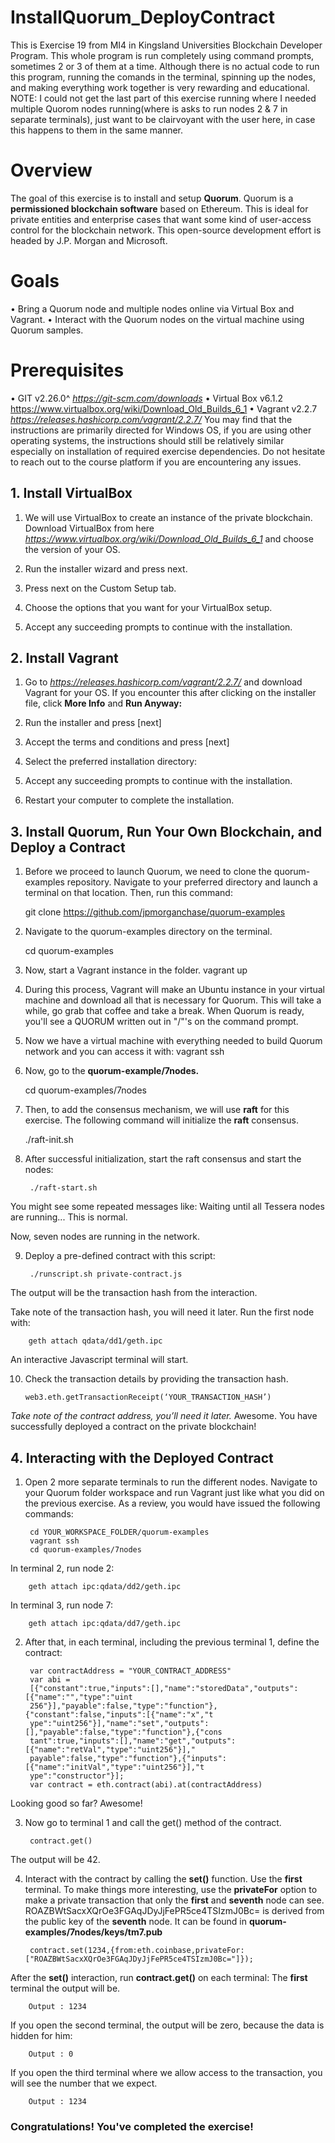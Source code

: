 # InstallQuorum_DeployContract
This is Exercise 19 from MI4 in Kingsland Universities Blockchain Developer Program. This whole program is run completely using command prompts, sometimes 2 or 3 of them at a time. Although there is no actual code to run this program, running the comands in the terminal, spinning up the nodes, and making everything work together is very rewarding and educational. NOTE: I could not get the last part of this exercise running where I needed multiple Quorom nodes running(where is asks to run nodes 2 & 7 in separate terminals), just want to be clairvoyant with the user here, in case this happens to them in the same manner.

# Overview
The goal of this exercise is to install and setup **Quorum**. Quorum is a **permissioned blockchain software** based on
Ethereum. This is ideal for private entities and enterprise cases that want some kind of user-access control for the
blockchain network. This open-source development effort is headed by J.P. Morgan and Microsoft.

# Goals
• Bring a Quorum node and multiple nodes online via Virtual Box and Vagrant.
• Interact with the Quorum nodes on the virtual machine using Quorum samples.

# Prerequisites
• GIT v2.26.0^ *https://git-scm.com/downloads*
• Virtual Box v6.1.2 https://www.virtualbox.org/wiki/Download_Old_Builds_6_1
• Vagrant v2.2.7 *https://releases.hashicorp.com/vagrant/2.2.7/*
You may find that the instructions are primarily directed for Windows OS, if you are using other operating systems,
the instructions should still be relatively similar especially on installation of required exercise dependencies. Do not
hesitate to reach out to the course platform if you are encountering any issues.

## 1. Install VirtualBox
1. We will use VirtualBox to create an instance of the private blockchain. Download VirtualBox from here
*https://www.virtualbox.org/wiki/Download_Old_Builds_6_1* and choose the version of your OS.
2. Run the installer wizard and press next.

3. Press next on the Custom Setup tab.

4. Choose the options that you want for your VirtualBox setup.

5. Accept any succeeding prompts to continue with the installation.

## 2. Install Vagrant
1. Go to *https://releases.hashicorp.com/vagrant/2.2.7/* and download Vagrant for your OS.
If you encounter this after clicking on the installer file, click **More Info** and **Run Anyway:**

2. Run the installer and press [next]

3. Accept the terms and conditions and press [next]

4. Select the preferred installation directory:

5. Accept any succeeding prompts to continue with the installation.
6. Restart your computer to complete the installation.

## 3. Install Quorum, Run Your Own Blockchain, and Deploy a Contract
1. Before we proceed to launch Quorum, we need to clone the quorum-examples repository.
Navigate to your preferred directory and launch a terminal on that location. Then, run this command:

    git clone https://github.com/jpmorganchase/quorum-examples

2. Navigate to the quorum-examples directory on the terminal.

    cd quorum-examples

3. Now, start a Vagrant instance in the folder.
vagrant up

4. During this process, Vagrant will make an Ubuntu instance in your virtual machine and download all that is
necessary for Quorum. This will take a while, go grab that coffee and take a break.
When Quorum is ready, you'll see a QUORUM written out in "/"'s on the command prompt.

5. Now we have a virtual machine with everything needed to build Quorum network and you can access it with:
vagrant ssh

6. Now, go to the **quorum-example/7nodes.**

    cd quorum-examples/7nodes
7. Then, to add the consensus mechanism, we will use **raft** for this exercise.
 The following command will initialize the **raft** consensus.

    ./raft-init.sh
    
8. After successful initialization, start the raft consensus and start the nodes:

        ./raft-start.sh
You might see some repeated messages like: Waiting until all Tessera nodes are running...
This is normal. 

Now, seven nodes are running in the network.

9. Deploy a pre-defined contract with this script:

        ./runscript.sh private-contract.js

The output will be the transaction hash from the interaction.

Take note of the transaction hash, you will need it later.
Run the first node with:

        geth attach qdata/dd1/geth.ipc

An interactive Javascript terminal will start.

10. Check the transaction details by providing the transaction hash.
        
        web3.eth.getTransactionReceipt(‘YOUR_TRANSACTION_HASH’)

*Take note of the contract address, you’ll need it later.*
Awesome. You have successfully deployed a contract on the private blockchain!

## 4. Interacting with the Deployed Contract
1. Open 2 more separate terminals to run the different nodes. Navigate to your Quorum folder workspace and
run Vagrant just like what you did on the previous exercise. As a review, you would have issued the
following commands:

        cd YOUR_WORKSPACE_FOLDER/quorum-examples
        vagrant ssh
        cd quorum-examples/7nodes

In terminal 2, run node 2:

        geth attach ipc:qdata/dd2/geth.ipc

In terminal 3, run node 7:

        geth attach ipc:qdata/dd7/geth.ipc

2. After that, in each terminal, including the previous terminal 1, define the contract:

        var contractAddress = "YOUR_CONTRACT_ADDRESS"
        var abi =
        [{"constant":true,"inputs":[],"name":"storedData","outputs":[{"name":"","type":"uint
        256"}],"payable":false,"type":"function"},{"constant":false,"inputs":[{"name":"x","t
        ype":"uint256"}],"name":"set","outputs":[],"payable":false,"type":"function"},{"cons
        tant":true,"inputs":[],"name":"get","outputs":[{"name":"retVal","type":"uint256"}],"
        payable":false,"type":"function"},{"inputs":[{"name":"initVal","type":"uint256"}],"t
        ype":"constructor"}];
        var contract = eth.contract(abi).at(contractAddress)
        
Looking good so far? Awesome!

3. Now go to terminal 1 and call the get() method of the contract.

        contract.get()

The output will be 42.

4. Interact with the contract by calling the **set()** function. Use the **first** terminal.
To make things more interesting, use the **privateFor** option to make a private transaction that only the **first**
and **seventh** node can see.
ROAZBWtSacxXQrOe3FGAqJDyJjFePR5ce4TSIzmJ0Bc= is derived from the public key of the **seventh** node. It can
be found in **quorum-examples/7nodes/keys/tm7.pub**
        
        contract.set(1234,{from:eth.coinbase,privateFor:["ROAZBWtSacxXQrOe3FGAqJDyJjFePR5ce4TSIzmJ0Bc="]});

After the **set()** interaction, run **contract.get()** on each terminal:
The **first** terminal the output will be.

        Output : 1234

If you open the second terminal, the output will be zero, because the data is hidden for him:

        Output : 0

If you open the third terminal where we allow access to the transaction, you will see the number that we expect.

        Output : 1234
        
### Congratulations! You've completed the exercise!
